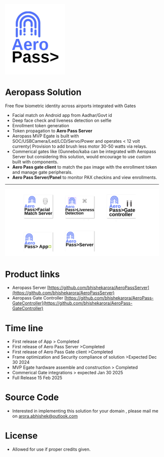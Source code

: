 ![](/aeropasslogo.png)
# Aeropass Solution 
Free flow biometric identity across airports integrated with Gates
- Facial match on Android app from Aadhar/Govt id
- Deep face check and liveness detection on selfie
- Enrollment token generation
- Token propagation to <b>Aero Pass Server</b>
- Aeropass MVP Egate is built with SOC/USBCamera/Led/LCD/Servo/Power and operates < 12 volt currenty( Provision to add brush less motor 30-50 watts via relays.
- Commerical gates like (Gunnebo/kaba can be integrated with Aeropass Server but considering this solution, would encourage to use custom built with components.
- <b>Aero Pass gate client</b> to match the pax image with the enrollment token and manage gate peripherals.
- <b>Aero Pass Server/Panel</b> to monitor PAX  checkins and view enrollments.
------------------------------------------------------------------

![](/modules.png)

# Product links
- Aeropass Server [https://github.com/bhishekarora/AeroPassServer](https://github.com/bhishekarora/AeroPassServer)
- Aeropass Gate Controller [https://github.com/bhishekarora/AeroPass-GateController](https://github.com/bhishekarora/AeroPass-GateController)
# Time line 
- First release of App > Completed
- First release of Aero Pass Server  >Completed
- First release of Aero Pass Gate client >Completed
- Frame optimization and Security compliance of solution  >Expected Dec 30 2024
- MVP Egate hardware assemble and construction > Completed
- Commerical Gate integrations > expected Jan 30  2025
- Full Release 15 Feb 2025 



# Source Code
- Interested in implementing this solution for your domain , please mail me on arora.abhishek@outlook.com

# License
- Allowed for use if proper credits given.
